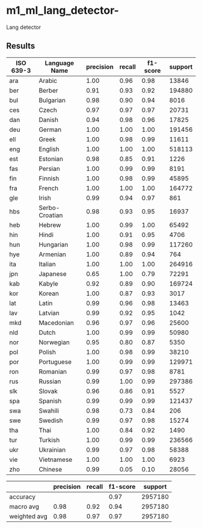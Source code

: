 # m1_ml_lang_detector-
Lang detector





## Results

|ISO 639-3|Language Name|precision|recall|f1-score|support|
|--|--|--|--|--|--|
|ara|Arabic|1.00|0.96|0.98|13846|
|  ber|Berber|0.91|0.93|0.92|194880|
|  bul|Bulgarian|0.98|0.90|0.94|8016|
|  ces|Czech|0.97|0.97|0.97|20731|
|  dan|Danish|0.94|0.98|0.96|17825|
|deu|German|1.00|1.00|1.00|191456|
|  ell|Greek|1.00|0.98|0.99|11611|
|eng|English|1.00|1.00|1.00|518113|
|  est|Estonian|0.98|0.85|0.91|1226|
|  fas|Persian|1.00|0.99|0.99|8191|
|  fin|Finnish|1.00|0.98|0.99|45895|
|  fra|French|1.00|1.00|1.00|164772|
|  gle|Irish|0.99|0.94|0.97|861|
|  hbs|Serbo-Croatian|0.98|0.93|0.95|16937|
|  heb|Hebrew|1.00|0.99|1.00|65492|
|  hin|Hindi|1.00|0.91|0.95|4706|
|  hun|Hungarian|1.00|0.98|0.99|117260|
|  hye|Armenian|1.00|0.89|0.94|764|
|  ita|Italian|1.00|1.00|1.00|264916|
|  jpn|Japanese|0.65|1.00|0.79|72291|
|  kab|Kabyle|0.92|0.89|0.90|169724|
|  kor|Korean|1.00|0.87|0.93|3017|
|  lat|Latin|0.99|0.96|0.98|13463|
|  lav|Latvian|0.99|0.92|0.95|1042|
|  mkd|Macedonian|0.96|0.97|0.96|25600|
|  nld|Dutch|1.00|0.99|0.99|50980|
|  nor|Norwegian |0.95|0.80|0.87|5350|
|  pol|Polish|1.00|0.98|0.99|38210|
|  por|Portuguese|1.00|0.99|0.99|129971|
|  ron|Romanian|0.99|0.97|0.98|8781|
|  rus|Russian|0.99|1.00|0.99|297386|
|  slk|Slovak|0.96|0.86|0.91|5527|
|  spa|Spanish|0.99|0.99|0.99|121437|
|  swa|Swahili|0.98|0.73|0.84|206|
|  swe|Swedish|0.99|0.97|0.98|15274|
|  tha|Thai|1.00|0.84|0.92|1490|
|  tur|Turkish|1.00|0.99|0.99|236566|
|  ukr|Ukrainian|0.99|0.97|0.98|58388|
|  vie|Vietnamese|1.00|1.00|1.00|6923|
|  zho|Chinese| 0.99|0.05|0.10|28056|

||precision|recall|f1-score|support|
|--|--|--|--|--|
|accuracy    |    |     |0.97|2957180|
|macro avg   |0.98|0.92 |0.94|2957180|
|weighted avg|0.98|0.97 |0.97|2957180|

